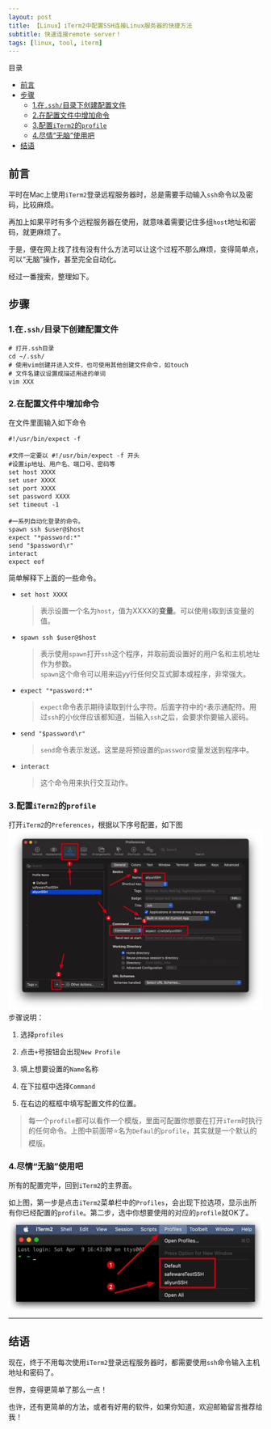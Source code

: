 ```yaml
---
layout: post
title: 【Linux】iTerm2中配置SSH连接Linux服务器的快捷方法
subtitle: 快速连接remote server！ 
tags: [linux, tool, iterm]
---
```


目录
- [前言](#前言)
- [步骤](#步骤)
  - [1.在`.ssh/`目录下创建配置文件](#1在ssh目录下创建配置文件)
  - [2.在配置文件中增加命令](#2在配置文件中增加命令)
  - [3.配置`iTerm2`的`profile`](#3配置iterm2的profile)
  - [4.尽情“无脑”使用吧](#4尽情无脑使用吧)
- [结语](#结语)

## 前言

平时在Mac上使用`iTerm2`登录远程服务器时，总是需要手动输入`ssh`命令以及密码，比较麻烦。

再加上如果平时有多个远程服务器在使用，就意味着需要记住多组`host`地址和密码，就更麻烦了。

于是，便在网上找了找有没有什么方法可以让这个过程不那么麻烦，变得简单点，可以“无脑”操作，甚至完全自动化。

经过一番搜索，整理如下。

## 步骤

### 1.在`.ssh/`目录下创建配置文件

```shell
# 打开.ssh目录
cd ~/.ssh/
# 使用vim创建并进入文件，也可使用其他创建文件命令，如touch
# 文件名建议设置成描述用途的单词
vim XXX   
```

### 2.在配置文件中增加命令

在文件里面输入如下命令

 ```shell
#!/usr/bin/expect -f

#文件一定要以 #!/usr/bin/expect -f 开头
#设置ip地址、用户名、端口号、密码等
set host XXXX
set user XXXX
set port XXXX
set password XXXX
set timeout -1

#一系列自动化登录的命令。
spawn ssh $user@$host
expect "*password:*"
send "$password\r"
interact
expect eof
 ```

简单解释下上面的一些命令。

- `set host XXXX`
  > 表示设置一个名为`host`，值为XXXX的**变量**。可以使用`$`取到该变量的值。

- `spawn ssh $user@$host`
  >  表示使用`spawn`打开`ssh`这个程序，并取前面设置好的用户名和主机地址作为参数。<br>
  >  `spawn`这个命令可以用来运yy行任何交互式脚本或程序，非常强大。

- `expect "*password:*"`
  > `expect`命令表示期待读取到什么字符。后面字符中的`*`表示通配符。用过`ssh`的小伙伴应该都知道，当输入`ssh`之后，会要求你要输入密码。

- `send "$password\r"`
  > `send`命令表示发送。这里是将预设置的`password`变量发送到程序中。

- `interact`
  > 这个命令用来执行交互动作。

### 3.配置`iTerm2`的`profile`

打开`iTerm2`的`Preferences`，根据以下序号配置，如下图
![iterm-preferences](https://raw.githubusercontent.com/MaoPingZou/img_repo/master/blog/iterm-preferences.jpeg)
步骤说明：

1. 选择`profiles`

2. 点击`+`号按钮会出现`New Profile`

3. 填上想要设置的`Name`名称

4. 在下拉框中选择`Command`

5. 在右边的框框中填写配置文件的位置。

> 每一个`profile`都可以看作一个模版，里面可配置你想要在打开`iTerm`时执行的任何命令。上图中前面带⭐️名为`Defaul`的`profile`，其实就是一个默认的模版。

### 4.尽情“无脑”使用吧

所有的配置完毕，回到`iTerm2`的主界面。

如上图，第一步是点击`iTerm2`菜单栏中的`Profiles`，会出现下拉选项，显示出所有你已经配置的`profile`。第二步，选中你想要使用的对应的`profile`就OK了。
![iterm-profiles](https://raw.githubusercontent.com/MaoPingZou/img_repo/master/blog/iterm-profiles.jpeg)

---
## 结语
现在，终于不用每次使用`iTerm2`登录远程服务器时，都需要使用`ssh`命令输入主机地址和密码了。

世界，变得更简单了那么一点！

也许，还有更简单的方法，或者有好用的软件，如果你知道，欢迎邮箱留言推荐给我！